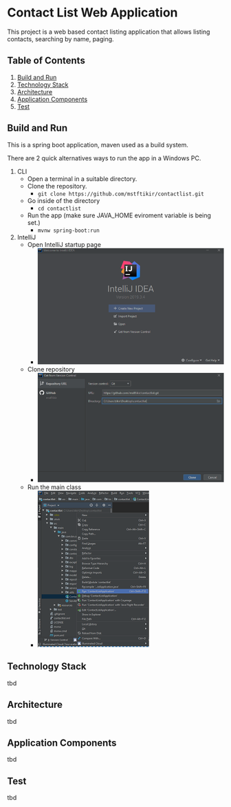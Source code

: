 # Contact List Web Application

This project is a web based contact listing application that allows listing contacts, searching by name, paging.

## Table of Contents

1. [Build and Run](#build-run)
2. [Technology Stack](#technology-stack)
3. [Architecture](#architecture)
4. [Application Components](#application-components)
5. [Test](#test)

## <a name="build-run"></a>Build and Run

This is a spring boot application, maven used as a build system.

There are 2 quick alternatives ways to run the app in a Windows PC.

1. CLI
    - Open a terminal in a suitable directory.
    - Clone the repository.
        - ```git clone https://github.com/mstftikir/contactlist.git```
    - Go inside of the directory
        - ```cd contactlist```
    - Run the app (make sure JAVA_HOME eviroment variable is being set.)
        - ```mvnw spring-boot:run```
2. IntelliJ
    - Open IntelliJ startup page
        - ![](readme-resources/IntelliJStartUpPage.PNG)
    - Clone repository
        - ![](readme-resources/IntelliJClone.PNG)
    - Run the main class
        - ![](readme-resources/IntelliJRunApp.PNG)

## <a name="technology-stack"></a>Technology Stack

tbd

## <a name="architecture"></a>Architecture

tbd

## <a name="technology-stack"></a>Application Components

tbd


## <a name="test"></a>Test

tbd
